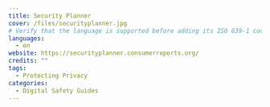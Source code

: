 ```yaml
---
title: Security Planner
cover: /files/securityplanner.jpg
# Verify that the language is supported before adding its ISO 639-1 code here. without the country code, i.e. ms instead of ms_MY.
languages:
  - en
website: https://securityplanner.consumerreports.org/
credits: ""
tags:
  - Protecting Privacy
categories:
  - Digital Safety Guides
---
```

